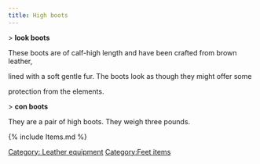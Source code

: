 ```yaml
---
title: High boots
---
```


\> **look boots**

These boots are of calf-high length and have been crafted from brown
leather,

lined with a soft gentle fur. The boots look as though they might offer
some

protection from the elements.

\> **con boots**

They are a pair of high boots. They weigh three pounds.

{% include Items.md %}

[Category: Leather equipment](Category:_Leather_equipment "wikilink")
[Category:Feet items](Category:Feet_items "wikilink")